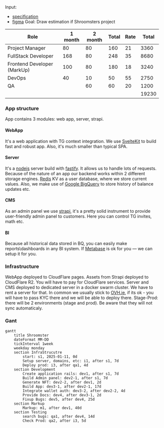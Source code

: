 Input:
- [specification](https://docs.google.com/document/d/1IZzcRg6NO-mDrIsDPi13qCeaHP4KwKyD/edit?usp=drivesdk&ouid=100322526538225151495&rtpof=true&sd=true)
- [figma](https://www.figma.com/design/mXcwoapHmbHBFcuZKdJugr/Crypto-tapper)
Goal:
	Draw estimation if Shroomsters project

| Role   | 1 month | 2 month | Total | Rate | Total |
| ------ | ------- | ------- | ----- | ---- | ----- |
| Project Manager   | 80      | 80      | 160   | 21   | 3360  |
| FullStack Developer     | 168     | 80      | 248   | 35   | 8680  |
|Frontend Developer (MarkUp) |100      | 80      | 180   | 18   | 3240  |
| DevOps | 40      | 10      | 50    | 55   | 2750  |
| QA     |     |  60       | 60    | 20   | 1200  |
|        |         |         |       |      | 19230 |
### App structure
App contains 3 modules: web app, server, strapi.

#### WebApp
It's a web application with TG context integration. We use [SvelteKit](https://svelte.dev/docs/kit/introduction) to build fast and robust app. Also, it's much smaller than typical SPA.
#### Server
It's a [nodejs](https://nodejs.org/en) server build with [fastify](https://fastify.dev/). It allows us to handle lots of requests. Because of the nature of an app our backend works within 2 different storage engines. [Redis](https://redis.io) KV as a user database, where we store current values. Also, we make use of [Google BigQuery](https://cloud.google.com/bigquery?hl=en) to store history of balance updates etc.
#### CMS
As an admin panel we use [strapi](https://strapi.io), it's a pretty solid instrument to provide user-friendly admin panel to customers. Here you can control TG invites, math etc.
#### BI
Because all historical data stored in BQ, you can easily make reports\dashboards in any BI system. If [Metabase](https://metabase.com) is ok for you — we can setup it for you.

### Infrastructure
WebApp deployed to CloudFlare pages. Assets from Strapi deployed to CloudFlare R2. You will have to pay for CloudFlare services.
Server and CMS deployed to dedicated server in a docker swarm cluster. We have to rent a server for that. In common we usually stick to [OVH.ie](https://fastify.dev/), if its ok - you will have to pass KYC there and we will be able to deploy there.
Stage-Prod: there will be 2 environments (stage and prod). Be aware that they will not sync automaticaly.
### Gant
```mermaid
gantt
    title Shroomster
    dateFormat MM-DD
    tickInterval 1week
    weekday monday
	section InfraStrucutre
	    start: s1, 2025-01-11, 0d
		Setup server, domains, etc: i1, after s1, 7d
		Deploy prod: i3, after qa1, 4d
	section Development
		Create application rails: dev1, after s1, 7d
		Build Admin panel: dev2-1, after s1, 7d
		Generate NFT: dev2-2, after dev1, 2d
		Build App: dev3-1, after dev2-1, 17d
		Integrate wallet auth: dev3-2, after dev2-2, 4d 
		Provide Docs: dev4, after dev3-1, 2d
		Fixup Bugs: dev5, after dev4, 25d
	section Markup
		Markup: m1, after dev1, 40d
	section Testing
	    search bugs: qa1, after dev4, 14d
	    Check Prod: qa2, after i3, 5d

```